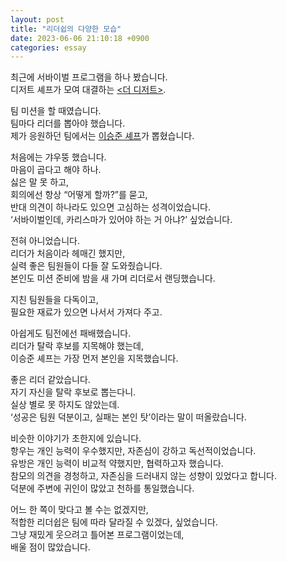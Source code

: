 ```yaml
---
layout: post
title: "리더쉽의 다양한 모습"
date: 2023-06-06 21:10:18 +0900
categories: essay
---
```


최근에 서바이벌 프로그램을 하나 봤습니다.  
디저트 셰프가 모여 대결하는 [<더 디저트>](https://www.tving.com/contents/P001710707).

팀 미션을 할 때였습니다.  
팀마다 리더를 뽑아야 했습니다.  
제가 응원하던 팀에서는 [이승준 셰프](https://www.youtube.com/watch?v=ieIYxQOG40M)가 뽑혔습니다.

처음에는 갸우뚱 했습니다.  
마음이 곱다고 해야 하나.  
싫은 말 못 하고,  
회의에선 항상 “어떻게 할까?”를 묻고,  
반대 의견이 하나라도 있으면 고심하는 성격이었습니다.  
‘서바이벌인데, 카리스마가 있어야 하는 거 아냐?’ 싶었습니다.

전혀 아니었습니다.  
리더가 처음이라 헤매긴 했지만,  
실력 좋은 팀원들이 다들 잘 도와줬습니다.  
본인도 미션 준비에 밤을 새 가며 리더로서 랜딩했습니다.

지친 팀원들을 다독이고,  
필요한 재료가 있으면 나서서 가져다 주고.

아쉽게도 팀전에선 패배했습니다.  
리더가 탈락 후보를 지목해야 했는데,  
이승준 셰프는 가장 먼저 본인을 지목했습니다.

좋은 리더 같았습니다.  
자기 자신을 탈락 후보로 뽑는다니.  
실상 별로 못 하지도 않았는데.  
‘성공은 팀원 덕분이고, 실패는 본인 탓’이라는 말이 떠올랐습니다.

비슷한 이야기가 초한지에 있습니다.  
항우는 개인 능력이 우수했지만, 자존심이 강하고 독선적이었습니다.  
유방은 개인 능력이 비교적 약했지만, 협력하고자 했습니다.  
참모의 의견을 경청하고, 자존심을 드러내지 않는 성향이 있었다고 합니다.  
덕분에 주변에 귀인이 많았고 천하를 통일했습니다.

어느 한 쪽이 맞다고 볼 수는 없겠지만,  
적합한 리더쉽은 팀에 따라 달라질 수 있겠다, 싶었습니다.  
그냥 재밌게 웃으려고 틀어본 프로그램이었는데,  
배울 점이 많았습니다.
